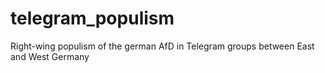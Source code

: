 # telegram_populism
Right-wing populism of the german AfD in Telegram groups between East and West Germany
